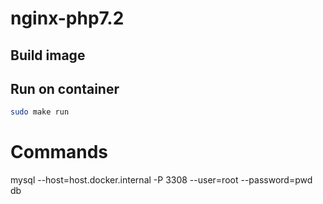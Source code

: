 nginx-php7.2
==========
Build image
-----------

Run on container
-------------
```bash
sudo make run
```

# Commands

mysql --host=host.docker.internal -P 3308 --user=root --password=pwd db